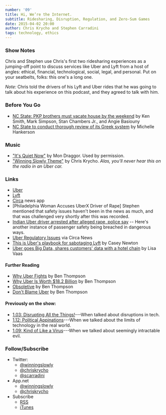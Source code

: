 ```yaml
---
number: '09'
title: Hi, We’re the Internet.
subtitle: Ridesharing, Disruption, Regulation, and Zero-Sum Games
date: 2015-04-02 20:00
author: Chris Krycho and Stephen Carradini
tags: technology, ethics
---
```


### Show Notes

Chris and Stephen use Chris's first two ridesharing experiences as a jumping-off
point to discuss services like Uber and Lyft from a host of angles: ethical,
financial, technological, social, legal, and personal. Put on your seatbelts,
folks: this one's a long one.

*Note:* Chris told the drivers of his Lyft and Uber rides that he was going to
talk about his experience on this podcast, and they agreed to talk with him.

### Before You Go

  - [NC State: PKP brothers must vacate house by the weekend][pkp] by Ken Smith,
    Mark Simpson, Stan Chambers Jr., and Angie Basiouny
  - [NC State to conduct thorough review of its Greek system][review] by
    Michelle Hankerson

[pkp]: //www.wral.com/nc-state-disbands-pi-kappa-phi-chapter-following-investigation/14539264/
[review]: //www.newsobserver.com/news/local/community/midtown-raleigh-news/article16298969.html

### Music

  - ["It's Quiet Now"](//mondraggor.com/) by Mon Draggor. Used by
    permission.
  - ["Winning Slowly Theme"](//soundcloud.com/chriskrycho/winning-slowly)
    by Chris Krycho. *Alas, you'll never hear this on the radio in an Uber car.*

### Links

  - [Uber](//www.uber.com/)
  - [Lyft](//www.lyft.com/)
  - [Circa](//circanews.com/) news app
  - [Philadelphia Woman Accuses UberX Driver of Rape] Stephen mentioned that
    safety issues haven't been in the news as much, and that was challenged very
    shortly after this was recorded.
  - [Indian Uber driver arrested after alleged rape, police say][india] --
    Here's another instance of passenger safety being breached in dangerous
    ways.
  - [Uber Regulatory Issues][regulatory] via Circa News
  - [This is Uber's playbook for sabotaging Lyft][sabotage] by Casey Newton
  - [Uber goes Big Data, shares customers' data with a hotel chain][data] by
    Lisa Vaas

[rape]: //time.com/3757398/uber-rape-philadelphia/
[india]: //www.cnn.com/2014/12/07/world/asia/india-uber-alleged-rape/
[regulatory]: //circanews.com/news/regulatory-issues-with-uber
[sabotage]: //www.theverge.com/2014/8/26/6067663/this-is-ubers-playbook-for-sabotaging-lyft
[data]: //nakedsecurity.sophos.com/2015/03/26/uber-goes-big-data-shares-customers-data-with-a-hotel-chain/

#### Further Reading
  - [Why Uber Fights] by Ben Thompson
  - [Why Uber Is Worth $18.2 Billion][value] by Ben Thompson
  - [Obsoletive] by Ben Thompson
  - [Don't Blame Uber] by Ben Thompson

[Why Uber Fights]: //stratechery.com/2014/uber-fights/
[value]: //stratechery.com/2014/uber-worth-18-2-billion/
[Obsoletive]: //stratechery.com/2013/obsoletive/
[Don't Blame Uber]: //stratechery.com/2014/dont-blame-uber/

#### Previously on the show:
  - [1.03: Disrupting All the Things!][1.03]---When talked about disruptions
    in tech.
  - [1.12: Political Appinations][1.12]---When we talked about the limits of
    technology in the real world.
  - [1.09: Kind of Like a Virus][1.09]---When we talked about seemingly
    intractable evil.

[1.03]: //www.winningslowly.org/1.03/
[1.09]: //www.winningslowly.org/1.09/
[1.12]: //www.winningslowly.org/1.12/

### Follow/Subscribe

  - Twitter:
      + [@winningslowly](//www.twitter.com/winningslowly)
      + [@chriskrycho](//www.twitter.com/chriskrycho)
      + [@scarradini](//www.twitter.com/scarradini)
  - App.net
      + [@winningslowly](//alpha.app.net/winningslowly)
      + [@chriskrycho](//alpha.app.net/chriskrycho)
  - Subscribe
      + [RSS](//www.winningslowly.org/feed.xml)
      + [iTunes](//itunes.apple.com/us/podcast/winning-slowly/id807603957?mt=2)
